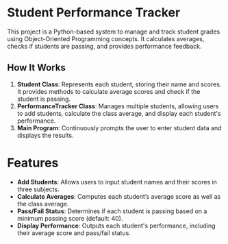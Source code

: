 # Student Performance Tracker

This project is a Python-based system to manage and track student grades using Object-Oriented Programming concepts. It calculates averages, checks if students are passing, and provides performance feedback.

## How It Works

1. **Student Class**: Represents each student, storing their name and scores. It provides methods to calculate average scores and check if the student is passing.
2. **PerformanceTracker Class**: Manages multiple students, allowing users to add students, calculate the class average, and display each student's performance.
3. **Main Program**: Continuously prompts the user to enter student data and displays the results.

# Features

- **Add Students**: Allows users to input student names and their scores in three subjects.
- **Calculate Averages**: Computes each student’s average score as well as the class average.
- **Pass/Fail Status**: Determines if each student is passing based on a minimum passing score (default: 40).
- **Display Performance**: Outputs each student's performance, including their average score and pass/fail status.
